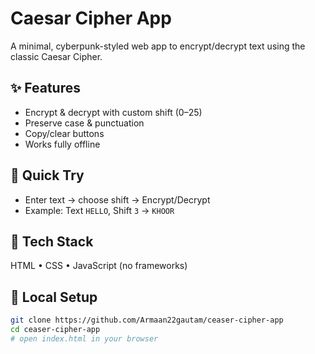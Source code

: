 # Caesar Cipher App

A minimal, cyberpunk-styled web app to encrypt/decrypt text using the classic Caesar Cipher.

## ✨ Features
- Encrypt & decrypt with custom shift (0–25)
- Preserve case & punctuation
- Copy/clear buttons
- Works fully offline

## 🧪 Quick Try
- Enter text → choose shift → Encrypt/Decrypt
- Example: Text `HELLO`, Shift `3` → `KHOOR`

## 🚀 Tech Stack
HTML • CSS • JavaScript (no frameworks)

## 🔧 Local Setup
```bash
git clone https://github.com/Armaan22gautam/ceaser-cipher-app
cd ceaser-cipher-app
# open index.html in your browser
